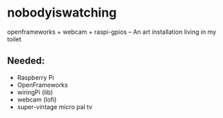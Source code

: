 # nobodyiswatching

openframeworks + webcam + raspi-gpios – An art installation living in my toilet

## Needed:
* Raspberry Pi
* OpenFrameworks
* wiringPi (lib)
* webcam (lofi)
* super-vintage micro pal tv